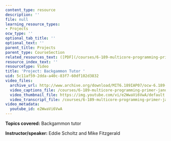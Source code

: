 ```yaml
---
content_type: resource
description: ''
file: null
learning_resource_types:
- Projects
ocw_type: ''
optional_tab_title: ''
optional_text: ''
parent_title: Projects
parent_type: CourseSection
related_resources_text: ([PDF](/courses/6-189-multicore-programming-primer-january-iap-2007/resources/backgammon_tutor))
resource_index_text: ''
resourcetype: Video
title: 'Project: Backgammon Tutor '
uid: 5c11af59-2dda-a40c-83f7-60df102d3832
video_files:
  archive_url: http://www.archive.org/download/MIT6.189IAP07/ocw-6.189-iap07-pro06_300k.mp4
  video_captions_file: /courses/6-189-multicore-programming-primer-january-iap-2007/8b3cfcd58b8b5db9a43c750baa6dbf5a_e2WwaVi6VwA.vtt
  video_thumbnail_file: https://img.youtube.com/vi/e2WwaVi6VwA/default.jpg
  video_transcript_file: /courses/6-189-multicore-programming-primer-january-iap-2007/6c2150271cdd1e900690f94926546a87_e2WwaVi6VwA.pdf
video_metadata:
  youtube_id: e2WwaVi6VwA
---
```


**Topics covered:** Backgammon tutor

**Instructor/speaker:** Eddie Scholtz and Mike Fitzgerald